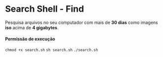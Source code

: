 # Search Shell - Find

Pesquisa arquivos no seu computador com mais de **30 dias** como imagens **iso** acima de **4 gigabytes**.<br/>

#### Permissão de execução
`chmod +x search.sh`
`sh search.sh`
`./search.sh`

